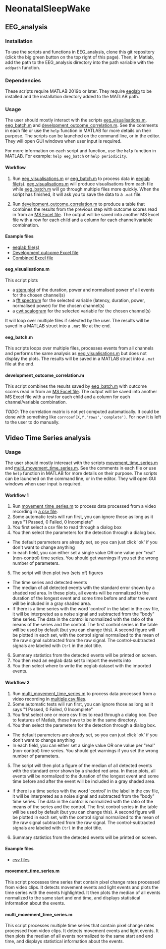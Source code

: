 # NeonatalSleepWake

## EEG_analysis

### Installation

To use the scripts and functions in EEG_analysis, clone this git repository (click the big green button on the top right of this page). Then, in Matlab, add the path to the EEG_analysis directory into the path variable with the `addpath` function.

### Dependencies

These scripts require MATLAB 2019b or later. They require [eeglab](https://sccn.ucsd.edu/eeglab/index.php) to be installed and the installation directory added to the MATLAB path.

### Usage

The user should mostly interact with the scripts [eeg_visualisations.m](EEG_analysis/eeg_visualisations.m), [eeg_batch.m](EEG_analysis/eeg_batch.m) and [development_outcome_correlation.m](EEG_analysis/development_outcome_correlation.m). See the comments in each file or use the `help` function in MATLAB for more details on their purpose. The scripts can be launched on the command line, or in the editor. They will open GUI windows when user input is required.

For more information on each script and function, use the `help` function in MATLAB. For example: `help eeg_batch` or `help periodicity`.

#### Workflow

1. Run [eeg_visualisations.m](EEG_analysis/eeg_visualisations.m) or [eeg_batch.m](EEG_analysis/eeg_batch.m) to process data in [eeglab file(s)](https://liveuclac.sharepoint.com/:f:/r/sites/NeonatalSleepWakeModelling/Shared%20Documents/Tuomas/test_data?csf=1&web=1&e=NeHgjF). [eeg_visualisations.m](EEG_analysis/eeg_visualisations.m) will produce visualisations from each file while [eeg_batch.m](EEG_analysis/eeg_batch.m) will go through multiple files more quickly. When the script has finished, it will ask you to save the data to a `.mat` file.

2. Run [development_outcome_correlation.m](EEG_analysis/development_outcome_correlation.m) to produce a table that combines the results from the previous step with outcome scores read in from an [MS Excel file](https://liveuclac.sharepoint.com/:x:/r/sites/NeonatalSleepWakeModelling/Shared%20Documents/Tuomas/BRUK_anonymised_num.xlsx?d=w937f7d45efe542d2ba6fa6156d8baee7&csf=1&web=1&e=7FDbLa). The output will be saved into another MS Excel file with a row for each child and a column for each channel/variable combination.


#### Example files

- [eeglab file(s)](https://liveuclac.sharepoint.com/:f:/r/sites/NeonatalSleepWakeModelling/Shared%20Documents/Tuomas/test_data?csf=1&web=1&e=NeHgjF)
- [Development outcome Excel file](https://liveuclac.sharepoint.com/:x:/r/sites/NeonatalSleepWakeModelling/Shared%20Documents/Tuomas/BRUK_anonymised_num.xlsx?d=w937f7d45efe542d2ba6fa6156d8baee7&csf=1&web=1&e=7FDbLa)
- [Combined Excel file](https://liveuclac.sharepoint.com/:x:/r/sites/NeonatalSleepWakeModelling/Shared%20Documents/Tuomas/test_data/outcome_table.xlsx?d=w65b5c8e8b9fb4f73bf681d51636cbd63&csf=1&web=1&e=yjdwIL)

#### eeg_visualisations.m

This script plots 

- a [stem plot](https://uk.mathworks.com/help/matlab/ref/stem.html) of the duration, power and normalised power of all events for the chosen channel(s)
- a [fft spectrum](https://uk.mathworks.com/help/matlab/ref/fft.html) for the selected variable (latency, duration, power, normalised power) for the chosen channel(s)
- a [cwt scalogram](https://uk.mathworks.com/help/wavelet/ref/cwt.html) for the selected variable for the chosen channel(s)

It will loop over multiple files if selected by the user. The results will be saved in a MATLAB struct into a `.mat` file at the end.

#### eeg_batch.m

This scripts loops over multiple files, processes events from all channels and performs the same analysis as [eeg_visualisations.m](EEG_analysis/eeg_visualisations.m) but does not display the plots. The results will be saved in a MATLAB struct into a `.mat` file at the end.

#### development_outcome_correlation.m

This script combines the results saved by [eeg_batch.m](EEG_analysis/eeg_batch.m) with outcome scores read in from an [MS Excel file](https://liveuclac.sharepoint.com/:x:/r/sites/NeonatalSleepWakeModelling/Shared%20Documents/Tuomas/BRUK_anonymised_num.xlsx?d=w937f7d45efe542d2ba6fa6156d8baee7&csf=1&web=1&e=7FDbLa). The output will be saved into another MS Excel file with a row for each child and a column for each channel/variable combination.

*TODO*: The correlation matrix is not yet computed automatically. It could be done with something like `corrcoef(X,Y,'rows','complete')`. For now it is left to the user to do manually.

## Video Time Series analysis

### Usage

The user should mostly intereact with the scripts [movement_time_series.m](EEG_analysis/movement_time_series.m) and [multi_movement_time_series.m](EEG_analysis/multi_movement_time_series.m). See the comments in each file or use the `help` function in MATLAB for more details on their purpose. The scripts can be launched on the command line, or in the editor. They will open GUI windows when user input is required.

#### Workflow 1

1. Run [movement_time_series.m](EEG_analysis/movement_time_series.m) to process data processed from a video recording in [a csv file](https://liveuclac.sharepoint.com/:x:/r/sites/NeonatalSleepWakeModelling/Shared%20Documents/Tuomas/December%202020/Video%20time%20series/Video%20time%20series%20from%20%27clean%27%20videos/311103/Final%20time%20series%20for%20movements/VCD_311103_c_0.5thres_sum.csv?d=w5698ff9a41054cbf922658e040dcf723&csf=1&web=1&e=HHjkNP).
2. Some automatic tests will run first, you can ignore those as long as it says "1 Passed, 0 Failed, 0 Incomplete"
3. You first select a csv file to read through a dialog box
4. You then select the parameters for the detection through a dialog box.
- The default parameters are already set, so you can just click 'ok' if you don't want to change anything
- In each field, you can either set a single value OR one value per "real" (non-control) time series. You should get warnings if you set the wrong number of parameters.
5. The script will then plot two (sets of) figures
- The time series and detected events
- The median of all detected events with the standard error shown by a shaded red area. In these plots, all events will be normalized to the duration of the longest event and some time before and after the event will be included in a gray shaded area.		
- If there is a time series with the word 'control' in the label in the csv file, it will be interpreted as a noise signal and subtracted from the "body" time series. The data in the control is normalized with the ratio of the means of the series and the control. The first control series in the table will be used by default (but you can change this). A second figure will be plotted in each set, with the control signal normalized to the mean of the raw signal subtracted from the raw signal. The control-subtracted signals are labeled with `Ctrl` in the plot title.
6. Summary statistics from the detected events will be printed on screen.
7. You then read an eeglab data set to import the events into
8. You then select where to write the eeglab dataset with the imported events.

#### Workflow 2

1. Run [multi_movement_time_series.m](EEG_analysis/multi_movement_time_series.m) to process data processed from a video recording in [multiple csv files](https://liveuclac.sharepoint.com/:x:/r/sites/NeonatalSleepWakeModelling/Shared%20Documents/Tuomas/December%202020/Video%20time%20series/Video%20time%20series%20from%20%27clean%27%20videos/311103/Final%20time%20series%20for%20movements/VCD_311103_c_0.5thres_sum.csv?d=w5698ff9a41054cbf922658e040dcf723&csf=1&web=1&e=HHjkNP).
2. Some automatic tests will run first, you can ignore those as long as it says "1 Passed, 0 Failed, 0 Incomplete"
3. You first select one or more csv files to read through a dialog box. Due to features of Matlab, these have to be in the same directory.
4. You then select the parameters for the detection through a dialog box.
- The default parameters are already set, so you can just click 'ok' if you don't want to change anything
- In each field, you can either set a single value OR one value per "real" (non-control) time series. You should get warnings if you set the wrong number of parameters.
5. The script will then plot a figure of the median of all detected events with the standard error shown by a shaded red area. In these plots, all events will be normalized to the duration of the longest event and some time before and after the event will be included in a gray shaded area.
- If there is a time series with the word 'control' in the label in the csv file, it will be interpreted as a noise signal and subtracted from the "body" time series. The data in the control is normalized with the ratio of the means of the series and the control. The first control series in the table will be used by default (but you can change this). A second figure will be plotted in each set, with the control signal normalized to the mean of the raw signal subtracted from the raw signal. The control-subtracted signals are labeled with `Ctrl` in the plot title.
6. Summary statistics from the detected events will be printed on screen.

#### Example files

- [csv files](https://liveuclac.sharepoint.com/:x:/r/sites/NeonatalSleepWakeModelling/Shared%20Documents/Tuomas/December%202020/Video%20time%20series/Video%20time%20series%20from%20%27clean%27%20videos/311103/Final%20time%20series%20for%20movements/VCD_311103_c_0.5thres_sum.csv?d=w5698ff9a41054cbf922658e040dcf723&csf=1&web=1&e=HHjkNP)

#### movement_time_series.m

This script processes time series that contain pixel change rates processed from video clips. It detects movement events and light events and plots the time series with the events highlighted. It then plots the median of all events normalized to the same start and end time, and displays statistical information about the events.

#### multi_movement_time_series.m

This script processes multiple time series that contain pixel change rates processed from video clips. It detects movement events and light events. It then plots the median of all events normalized to the same start and end time, and displays statistical information about the events.
